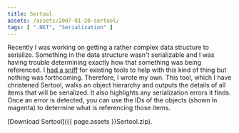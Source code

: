 ```yaml
---
title: Sertool
assets: /assets/2007-01-20-sertool/
tags: [ ".NET", "Serialization" ]
---
```

Recently I was working on getting a rather complex data structure to serialize. Something in the data structure wasn't serializable and I was having trouble determining exactly how that something was being referenced. I [had a sniff](http://forums.microsoft.com/MSDN/ShowPost.aspx?PostID=1082440&SiteID=1) for existing tools to help with this kind of thing but nothing was forthcoming. Therefore, I wrote my own. This tool, which I have christened Sertool, walks an object hierarchy and outputs the details of all items that will be serialized. It also highlights any serialization errors it finds. Once an error is detected, you can use the IDs of the objects (shown in magenta) to determine what is referencing those items.

[Download Sertool]({{ page.assets }}Sertool.zip).